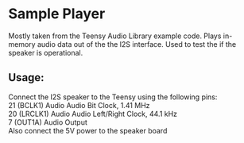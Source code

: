 # Sample Player
Mostly taken from the Teensy Audio Library example code. Plays in-memory audio data out of the the I2S interface. Used to test the if the speaker is operational.

## Usage:
Connect the I2S speaker to the Teensy using the following pins:  
21 (BCLK1)	Audio	Audio Bit Clock, 1.41 MHz  
20 (LRCLK1) Audio	Audio Left/Right Clock, 44.1 kHz  
7 (OUT1A)	Audio Output  
Also connect the 5V power to the speaker board  
